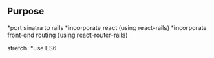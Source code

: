 Purpose
-----------

*port sinatra to rails
*incorporate react (using react-rails)
*incorporate front-end routing (using react-router-rails)

stretch:
*use ES6
